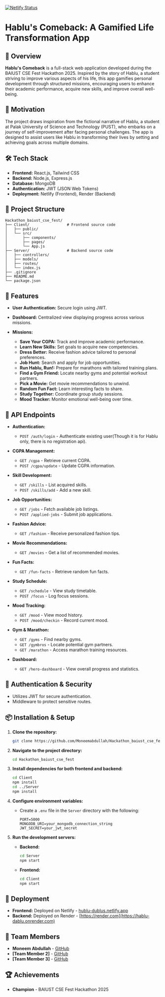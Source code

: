  [![Netlify Status](https://api.netlify.com/api/v1/badges/0403ba24-2e63-4e62-b001-c4493b5a8043/deploy-status)](https://app.netlify.com/sites/hublu-dublu/deploys)

# Hablu's Comeback: A Gamified Life Transformation App

## 🚀 Overview

**Hablu's Comeback** is a full-stack web application developed during the BAIUST CSE Fest Hackathon 2025. Inspired by the story of Hablu, a student striving to improve various aspects of his life, this app gamifies personal development through structured missions, encouraging users to enhance their academic performance, acquire new skills, and improve overall well-being.

## 🧠 Motivation

The project draws inspiration from the fictional narrative of Hablu, a student at Palak University of Science and Technology (PUST), who embarks on a journey of self-improvement after facing personal challenges. The app is designed to assist users like Hablu in transforming their lives by setting and achieving goals across multiple domains.

## 🛠️ Tech Stack

* **Frontend:** React.js, Tailwind CSS
* **Backend:** Node.js, Express.js
* **Database:** MongoDB
* **Authentication:** JWT (JSON Web Tokens)
* **Deployment:** Netlify (Frontend), Render (Backend)

## 📁 Project Structure

```
Hackathon_baiust_cse_fest/
├── Client/                 # Frontend source code
│   ├── public/
│   └── src/
│       ├── components/
│       ├── pages/
│       └── App.js
├── Server/                 # Backend source code
│   ├── controllers/
│   ├── models/
│   ├── routes/
│   └── index.js
├── .gitignore
├── README.md
└── package.json
```

## 🌟 Features

* **User Authentication:** Secure login using JWT.
* **Dashboard:** Centralized view displaying progress across various missions.
* **Missions:**

  * **Save Your CGPA:** Track and improve academic performance.
  * **Learn New Skills:** Set goals to acquire new competencies.
  * **Dress Better:** Receive fashion advice tailored to personal preferences.
  * **Job Hunt:** Search and apply for job opportunities.
  * **Run Hablu, Run!:** Prepare for marathons with tailored training plans.
  * **Find a Gym Friend:** Locate nearby gyms and potential workout partners.
  * **Pick a Movie:** Get movie recommendations to unwind.
  * **Random Fun Fact:** Learn interesting facts to share.
  * **Study Together:** Coordinate group study sessions.
  * **Mood Tracker:** Monitor emotional well-being over time.

## 📡 API Endpoints

* **Authentication:**

  * `POST /auth/login` - Authenticate existing user(Though it is for Hablu only, there is no registration api).

* **CGPA Management:**

  * `GET /cgpa` - Retrieve current CGPA.
  * `POST /cgpa/update` - Update CGPA information.

* **Skill Development:**

  * `GET /skills` - List acquired skills.
  * `POST /skills/add` - Add a new skill.

* **Job Opportunities:**

  * `GET /jobs` - Fetch available job listings.
  * `POST /applied-jobs` - Submit job applications.

* **Fashion Advice:**

  * `GET /fashion` - Receive personalized fashion tips.

* **Movie Recommendations:**

  * `GET /movies` - Get a list of recommended movies.

* **Fun Facts:**

  * `GET /fun-facts` - Retrieve random fun facts.

* **Study Schedule:**

  * `GET /schedule` - View study timetable.
  * `POST /focus` - Log focus sessions.

* **Mood Tracking:**

  * `GET /mood` - View mood history.
  * `POST /mood/checkin` - Record current mood.

* **Gym & Marathon:**

  * `GET /gyms` - Find nearby gyms.
  * `GET /gymbros` - Locate potential gym partners.
  * `GET /marathon` - Access marathon training resources.

* **Dashboard:**

  * `GET /hero-dashboard` - View overall progress and statistics.

## 🔐 Authentication & Security

* Utilizes JWT for secure authentication.
* Middleware to protect sensitive routes.


## 📦 Installation & Setup

1. **Clone the repository:**

   ```bash
   git clone https://github.com/Moneemabdullah/Hackathon_baiust_cse_fest.git
   ```

2. **Navigate to the project directory:**

   ```bash
   cd Hackathon_baiust_cse_fest
   ```

3. **Install dependencies for both frontend and backend:**

   ```bash
   cd Client
   npm install
   cd ../Server
   npm install
   ```

4. **Configure environment variables:**

   * Create a `.env` file in the `Server` directory with the following:

     ```
     PORT=5000
     MONGODB_URI=your_mongodb_connection_string
     JWT_SECRET=your_jwt_secret
     ```

5. **Run the development servers:**

   * **Backend:**

     ```bash
     cd Server
     npm start
     ```
   * **Frontend:**

     ```bash
     cd Client
     npm start
     ```

## 🚀 Deployment

* **Frontend:** Deployed on Netlify - [hublu-dublus.netlify.app](https://hublu-dublus.netlify.app/)
* **Backend:** Deployed on Render - [https://render.com](https://hablu-dablu.onrender.com)

## 👥 Team Members

* **Moneem Abdullah** - [GitHub](https://github.com/Moneemabdullah)
* **\[Team Member 2]** - [GitHub](https://github.com/sirat2001)
* **\[Team Member 3]** - [GitHub](https://github.com/rifatbroh)

## 🏆 Achievements

* **Champion** - BAIUST CSE Fest Hackathon 2025
